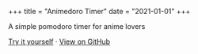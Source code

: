 +++
title = "Animedoro Timer"
date = "2021-01-01"
+++

A simple pomodoro timer for anime lovers

[Try it yourself](https://ankushkun.github.io/animedoro-timer/Animedoro/) · [View on GitHub](https://github.com/ankushKun/animedoro-timer)